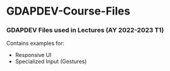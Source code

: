 # GDAPDEV-Course-Files
### GDAPDEV Files used in Lectures (AY 2022-2023 T1)

Contains examples for:
- Responsive UI
- Specialized Input (Gestures)
